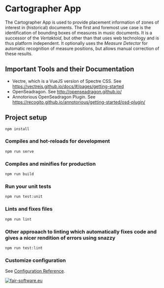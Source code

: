 # Cartographer App

The Cartographer App is used to provide placement information of zones of interest
in (historical) documents. The first and foremost use case is the identification
of bounding boxes of measures in music documents. It is a successor of the
*Vertaktoid*, but other than that uses web technology and is thus platform
independent. It optionally uses the *Measure Detector* for automatic recognition
of measure positions, but allows manual correction of these results.


## Important Tools and their Documentation

* Vectre, which is a VueJS version of Spectre CSS. See https://vectrejs.github.io/docs/#/pages/getting-started
* OpenSeadragon. See http://openseadragon.github.io/
* Annotorious OpenSeadragon Plugin. See https://recogito.github.io/annotorious/getting-started/osd-plugin/


## Project setup
```
npm install
```

### Compiles and hot-reloads for development
```
npm run serve
```

### Compiles and minifies for production
```
npm run build
```

### Run your unit tests
```
npm run test:unit
```

### Lints and fixes files
```
npm run lint
```

### Other approaach to linting which automatically fixes code and gives a nicer rendition of errors using snazzy
```
npm run test:lint
```

### Customize configuration
See [Configuration Reference](https://cli.vuejs.org/config/).

[![fair-software.eu](https://img.shields.io/badge/fair--software.eu-%E2%97%8F%20%20%E2%97%8B%20%20%E2%97%8B%20%20%E2%97%8B%20%20%E2%97%8B-red)](https://fair-software.eu)

